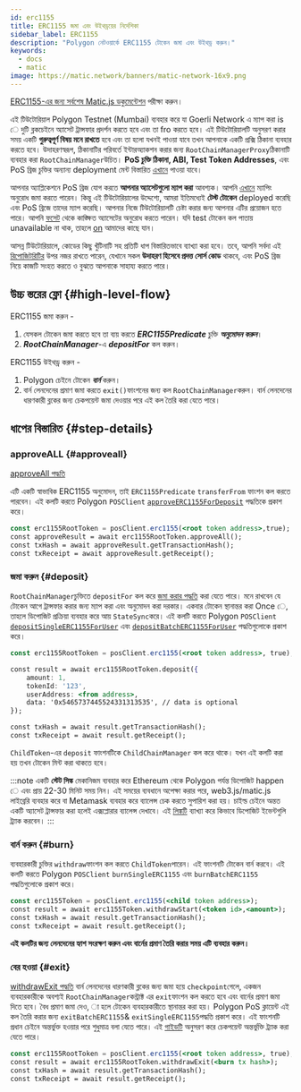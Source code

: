 ```yaml
---
id: erc1155
title: ERC1155 জমা এবং উইথড্রয়ের নির্দেশিকা
sidebar_label: ERC1155
description: "Polygon নেটওয়ার্কে ERC1155 টোকেন জমা এবং উইথড্র করুন।"
keywords:
  - docs
  - matic
image: https://matic.network/banners/matic-network-16x9.png
---
```


[ERC1155-এর জন্য সর্বশেষ Matic.js ডকুমেন্টেশন](https://maticnetwork.github.io/matic.js/docs/pos/erc1155/) পরীক্ষা করুন।

এই টিউটোরিয়াল Polygon Testnet (Mumbai) ব্যবহার করে যা Goerli Network এ ম্যাপ করা is ে দুটি ব্লকচেইনে অ্যাসেট ট্রান্সফার প্রদর্শন করতে হবে এবং তা fro করতে হবে। এই টিউটোরিয়ালটি অনুসরণ করার সময় একটি **গুরুত্বপূর্ণ বিষয় মনে রাখতে** হবে এবং তা হলো যখনই পাওয়া যাবে তখন আপনাকে একটি প্রক্সি ঠিকানা ব্যবহার করতে হবে। উদাহরণস্বরূপ, ঠিকানাটির পরিবর্তে ইন্টারঅ্যাকশন করার জন্য `RootChainManagerProxy`ঠিকানাটি ব্যবহার করা `RootChainManager`উচিত। **PoS চুক্তি ঠিকানা, ABI, Test Token Addresses**, এবং PoS ব্রিজ চুক্তির অন্যান্য deployment মেন্ট বিস্তারিত [এখানে](/docs/develop/ethereum-polygon/pos/deployment) পাওয়া যাবে।

আপনার অ্যাপ্লিকেশনে PoS ব্রিজ যোগ করতে **আপনার অ্যাসেটগুলো ম্যাপ করা** আবশ্যক। আপনি [এখানে](/docs/develop/ethereum-polygon/submit-mapping-request) ম্যাপিং অনুরোধ জমা করতে পারেন। কিন্তু এই টিউটোরিয়ালের উদ্দেশ্যে, আমরা ইতিমধ্যেই **টেস্ট টোকেন** deployed  করেছি এবং PoS ব্রিজে তাদের ম্যাপ করেছি। আপনার নিজে টিউটোরিয়ালটি চেষ্টা করার জন্য আপনার এটির প্রয়োজন হতে পারে। আপনি [ফসেট](https://faucet.polygon.technology/) থেকে কাঙ্ক্ষিত অ্যাসেটের অনুরোধ করতে পারেন। যদি test  টোকেন কল পাতায় unavailable না থাক, তাহলে [on](https://discord.com/invite/0xPolygon) আমাদের কাছে যান।

আসন্ন টিউটোরিয়ালে, কোডের কিছু খুঁটিনাটি সহ প্রতিটি ধাপ বিস্তারিতভাবে ব্যাখ্যা করা হবে। তবে, আপনি সর্বদা এই [রিপোজিটরিটির](https://github.com/maticnetwork/matic.js/tree/master/examples/pos) উপর নজর রাখতে পারেন, যেখানে সকল **উদাহরণ হিসেবে প্রদত্ত সোর্স কোড** থাকবে, এবং PoS ব্রিজ নিয়ে কাজটি সংহত করতে ও বুঝতে আপনাকে সাহায্য করতে পারে।

## উচ্চ স্তরের ফ্লো {#high-level-flow}

ERC1155 জমা করুন -

1. যেসকল টোকেন জমা করতে হবে তা ব্যয় করতে **_ERC1155Predicate_** চুক্তি **_অনুমোদন করুন_**।
2. **_RootChainManager_**-এ **_depositFor_** কল করুন।

ERC1155 উইথড্র করুন -

1. Polygon চেইনে টোকেন **_বার্ন_** করুন।
2. বার্ন লেনদেনের প্রমাণ জমা করতে `exit()`ফাংশনের জন্য কল `RootChainManager`করুন। বার্ন লেনদেনের ধারণকারী ব্লকের জন্য চেকপয়েন্ট জমা দেওয়ার পরে এই কল তৈরি করা যেতে পারে।

## ধাপের বিস্তারিত {#step-details}

### approveALL {#approveall}

[approveAll পদ্ধতি](https://maticnetwork.github.io/matic.js/docs/pos/erc1155/approve-all/)

এটি একটি স্বাভাবিক ERC1155 অনুমোদন, তাই `ERC1155Predicate` `transferFrom` ফাংশন কল করতে পারবেন। এই কলটি করতে Polygon `POSClient` [`approveERC1155ForDeposit`](https://github.com/maticnetwork/matic.js/blob/4bf4fa9438d56c9b5c282f456aa2c24f6ff6083d/src/index.ts#L231) পদ্ধতিকে প্রকাশ করে।

```jsx
const erc1155RootToken = posClient.erc1155(<root token address>,true);
const approveResult = await erc1155RootToken.approveAll();
const txHash = await approveResult.getTransactionHash();
const txReceipt = await approveResult.getReceipt();

```

### জমা করুন {#deposit}

`RootChainManager`চুক্তিতে `depositFor` কল করে [জমা করার পদ্ধতি](https://maticnetwork.github.io/matic.js/docs/pos/erc1155/deposit/) করা যেতে পারে। মনে রাখবেন যে টোকেন আগে ট্রান্সফার করার জন্য ম্যাপ করা এবং অনুমোদন করা দরকার। একবার টোকেন স্থানান্তর করা Once ে, তাহলে ডিপোজিট প্রক্রিয়া ব্যবহার করে আয় `StateSync`করে। এই কলটি করতে Polygon `POSClient` [`depositSingleERC1155ForUser`](https://github.com/maticnetwork/matic.js/blob/4bf4fa9438d56c9b5c282f456aa2c24f6ff6083d/src/index.ts#L245) এবং [`depositBatchERC1155ForUser`](https://github.com/maticnetwork/matic.js/blob/4bf4fa9438d56c9b5c282f456aa2c24f6ff6083d/src/index.ts#L259) পদ্ধতিগুলোকে প্রকাশ করে।

```jsx
const erc1155RootToken = posClient.erc1155(<root token address>, true);

const result = await erc1155RootToken.deposit({
    amount: 1,
    tokenId: '123',
    userAddress: <from address>,
    data: '0x5465737445524331313535', // data is optional
});

const txHash = await result.getTransactionHash();
const txReceipt = await result.getReceipt();
```

`ChildToken`-এর `deposit` ফাংশনটিকে `ChildChainManager` কল করে থাকে। যখন এই কলটি করা হয় তখন টোকেন মিন্ট করা থাকতে হবে।

:::note
একটি **স্টেট সিঙ্ক** মেকানিজম ব্যবহার করে Ethereum থেকে Polygon পর্যন্ত ডিপোজিট happen ে এবং প্রায় 22-30 মিনিট সময় নিন। এই সময়ের ব্যবধানে অপেক্ষা করার পরে, web3.js/matic.js লাইব্রেরি ব্যবহার করে বা Metamask ব্যবহার করে ব্যালেন্স চেক করতে সুপারিশ করা হয়। চাইল্ড চেইনে অন্তত একটি অ্যাসেট ট্রান্সফার করা হলেই এক্সপ্লোরার ব্যালেন্স দেখাবে। এই [লিঙ্কটি](/docs/develop/ethereum-polygon/pos/deposit-withdraw-event-pos) ব্যাখ্যা করে কিভাবে ডিপোজিট ইভেন্টগুলি ট্র্যাক করবেন।
:::

### বার্ন করুন {#burn}

ব্যবহারকারী চুক্তির `withdraw`ফাংশন কল করতে `ChildToken`পারেন। এই ফাংশনটি টোকেন বার্ন করবে। এই কলটি করতে Polygon `POSClient` `burnSingleERC1155` এবং `burnBatchERC1155` পদ্ধতিগুলোকে প্রকাশ করে।

```jsx
const erc1155Token = posClient.erc1155(<child token address>);
const result = await erc1155Token.withdrawStart(<token id>,<amount>);
const txHash = await result.getTransactionHash();
const txReceipt = await result.getReceipt();
```

**এই কলটির জন্য লেনদেনের হ্যাশ সংরক্ষণ করুন এবং বার্নের প্রমাণ তৈরি করার সময় এটি ব্যবহার করুন।**

### বের হওয়া {#exit}

[withdrawExit পদ্ধতি](https://maticnetwork.github.io/matic.js/docs/pos/erc1155/withdraw-exit/)
বার্ন লেনদেনের ধারণকারী ব্লকের জন্য জমা হয়ে `checkpoint`গেলে, একজন ব্যবহারকারীকে অবশ্যই `RootChainManager`কন্ট্রাক্ট এর `exit`ফাংশন কল করতে হবে এবং বার্নের প্রমাণ জমা দিতে হবে। বৈধ প্রমাণ জমা দেও, া হলে টোকেন ব্যবহারকারীতে স্থানান্তর করা হয়। Polygon PoS ক্লায়েন্ট এই কল তৈরি করার জন্য `exitBatchERC1155`& `exitSingleERC1155`পদ্ধতি প্রকাশ করে। এই ফাংশনটি প্রধান চেইনে অন্তর্ভুক্ত হওয়ার পরে শুধুমাত্র বলা যেতে পারে। এই [গাইডটি](/docs/develop/ethereum-polygon/pos/deposit-withdraw-event-pos.md#checkpoint-events) অনুসরণ করে চেকপয়েন্ট অন্তর্ভুক্তি ট্র্যাক করা যেতে পারে।

```jsx
const erc1155RootToken = posClient.erc1155(<root token address>, true);
const result = await erc1155RootToken.withdrawExit(<burn tx hash>);
const txHash = await result.getTransactionHash();
const txReceipt = await result.getReceipt();
```
